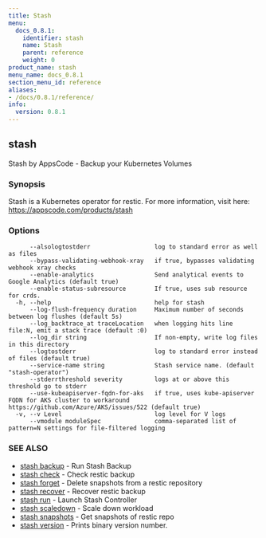 ```yaml
---
title: Stash
menu:
  docs_0.8.1:
    identifier: stash
    name: Stash
    parent: reference
    weight: 0
product_name: stash
menu_name: docs_0.8.1
section_menu_id: reference
aliases:
- /docs/0.8.1/reference/
info:
  version: 0.8.1
---
```


## stash

Stash by AppsCode - Backup your Kubernetes Volumes

### Synopsis

Stash is a Kubernetes operator for restic. For more information, visit here: https://appscode.com/products/stash

### Options

```
      --alsologtostderr                  log to standard error as well as files
      --bypass-validating-webhook-xray   if true, bypasses validating webhook xray checks
      --enable-analytics                 Send analytical events to Google Analytics (default true)
      --enable-status-subresource        If true, uses sub resource for crds.
  -h, --help                             help for stash
      --log-flush-frequency duration     Maximum number of seconds between log flushes (default 5s)
      --log_backtrace_at traceLocation   when logging hits line file:N, emit a stack trace (default :0)
      --log_dir string                   If non-empty, write log files in this directory
      --logtostderr                      log to standard error instead of files (default true)
      --service-name string              Stash service name. (default "stash-operator")
      --stderrthreshold severity         logs at or above this threshold go to stderr
      --use-kubeapiserver-fqdn-for-aks   if true, uses kube-apiserver FQDN for AKS cluster to workaround https://github.com/Azure/AKS/issues/522 (default true)
  -v, --v Level                          log level for V logs
      --vmodule moduleSpec               comma-separated list of pattern=N settings for file-filtered logging
```

### SEE ALSO

* [stash backup](/docs/0.8.1/reference/stash_backup)	 - Run Stash Backup
* [stash check](/docs/0.8.1/reference/stash_check)	 - Check restic backup
* [stash forget](/docs/0.8.1/reference/stash_forget)	 - Delete snapshots from a restic repository
* [stash recover](/docs/0.8.1/reference/stash_recover)	 - Recover restic backup
* [stash run](/docs/0.8.1/reference/stash_run)	 - Launch Stash Controller
* [stash scaledown](/docs/0.8.1/reference/stash_scaledown)	 - Scale down workload
* [stash snapshots](/docs/0.8.1/reference/stash_snapshots)	 - Get snapshots of restic repo
* [stash version](/docs/0.8.1/reference/stash_version)	 - Prints binary version number.

